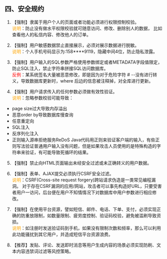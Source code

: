 ## 四、安全规约 
1. 【强制】隶属于用户个人的页面或者功能必须进行权限控制校验。 
<br/><span style="color:orange">说明</span>：防止没有做水平权限校验就可随意访问、修改、删除别人的数据，
比如查看他人的私信内容、修改他人的订单。 

2. 【强制】用户敏感数据禁止直接展示，必须对展示数据进行脱敏。 
<br/><span style="color:orange">说明</span>：个人手机号码显示为:158****9119，隐藏中间4位，防止隐私泄露。 

3. 【强制】用户输入的SQL参数严格使用参数绑定或者METADATA字段值限定，防止SQL注入，禁止字符串拼接SQL访问数据库。 
<br/><span style="color:red">反例</span>：某系统签名大量被恶意修改，即是因为对于危险字符 # --没有进行转义，导致数据库更新时，where
后边的信息被注释掉，对全库进行更新。

4. 【强制】用户请求传入的任何参数必须做有效性验证。 
<br/><span style="color:orange">说明</span>：忽略参数校验可能导致： 
 - page size过大导致内存溢出 
 - 恶意order by导致数据库慢查询 
 - 任意重定向 
 - SQL注入 
 - 反序列化注入 
 - 正则输入源串拒绝服务ReDoS 
Java代码用正则来验证客户端的输入，有些正则写法验证普通用户输入没有问题，但是如果攻击人员使用的是特殊构造的字符串来验证，有可能导致死循环的结果。 

5. 【强制】禁止向HTML页面输出未经安全过滤或未正确转义的用户数据。 

6. 【强制】表单、AJAX提交必须执行CSRF安全过滤。 
<br/><span style="color:orange">说明</span>：CSRF(Cross-site request forgery)跨站请求伪造是一类常见编程漏洞。
对于存在CSRF漏洞的应用/网站，攻击者可以事先构造好URL，只要受害者用户一访问，后台便在用户不知情情况下对数据库中用户参数进行相应修改。 

7. 【强制】在使用平台资源，譬如短信、邮件、电话、下单、支付，必须实现正确的防重放限制，如数量限制、疲劳度控制、验证码校验，避免被滥刷导致资损。 
<br><span style="color:orange">说明</span>：如注册时发送验证码到手机，如果没有限制次数和频率，那么可以利用此功能骚扰到其它用户，并造成短信平台资源浪费。 

8. 【推荐】发贴、评论、发送即时消息等用户生成内容的场景必须实现防刷、文本内容违禁词过滤等风控策略。 